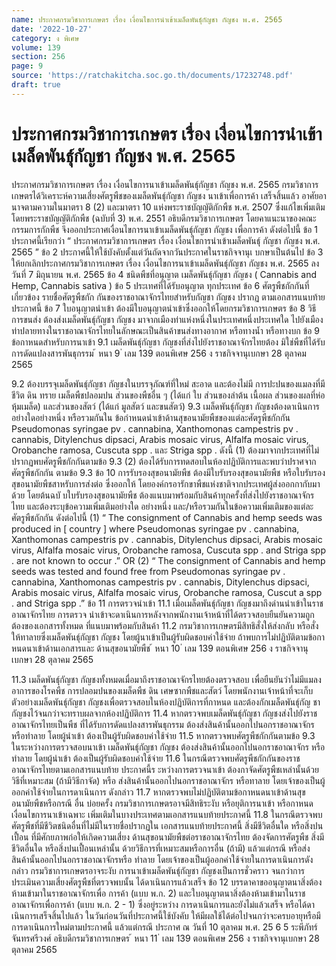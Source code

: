 ```yaml
---
name: ประกาศกรมวิชาการเกษตร เรื่อง เงื่อนไขการนำเข้าเมล็ดพันธุ์กัญชา กัญชง พ.ศ. 2565
date: '2022-10-27'
category: ง พิเศษ
volume: 139
section: 256
page: 9
source: 'https://ratchakitcha.soc.go.th/documents/17232748.pdf'
draft: true
---
```


# ประกาศกรมวิชาการเกษตร เรื่อง เงื่อนไขการนำเข้าเมล็ดพันธุ์กัญชา กัญชง พ.ศ. 2565

ประกาศกรมวิชาการเกษตร เรื่อง เงื่อนไขการนาเข้าเมล็ดพันธุ์กัญชา กัญชง พ.ศ. 2565 กรมวิชาการเกษตรได้วิเคราะห์ความเสี่ยงศัตรูพืชของเมล็ดพันธุ์กัญชา กัญชง นาเข้าเพื่อการค้า เสร็จสิ้นแล้ว อาศัยอานาจตามความในมาตรา 8 (2) และมาตรา 10 แห่งพระราชบัญญัติกักพืช พ.ศ. 2507 ซึ่งแก้ไขเพิ่มเติมโดยพระราชบัญญัติกักพืช (ฉบับที่ 3) พ.ศ. 2551 อธิบดีกรมวิชาการเกษตร โดยคาแนะนาของคณะกรรมการกักพืช จึงออกประกาศเงื่อนไขการนาเข้าเมล็ดพันธุ์กัญชา กัญชง เพื่อการค้า ดังต่อไปนี้ ข้อ 1 ประกาศนี้เรียกว่า “ ประกาศกรมวิชาการเกษตร เรื่อง เงื่อนไขการนำเข้าเมล็ดพันธุ์ กัญชา กัญชง พ.ศ. 2565 ” ข้อ 2 ประกาศนี้ให้ใช้บังคับตั้งแต่วันถัดจากวันประกาศในราชกิจจานุเ บกษาเป็นต้นไป ข้อ 3 ให้ยกเลิกประกาศกรมวิชาการเกษตร เรื่อง เงื่อนไขการนาเข้าเมล็ดพันธุ์กัญชา กัญชง พ.ศ. 2565 ลงวันที่ 7 มิถุนายน พ.ศ. 2565 ข้อ 4 ชนิดพืชที่อนุญาต เมล็ดพันธุ์กัญชา กัญชง ( Cannabis and Hemp, Cannabis sativa ) ข้อ 5 ประเทศที่ได้รับอนุญาต ทุกประเทศ ข้อ 6 ศัตรูพืชกักกันที่เกี่ยวข้อง รายชื่อศัตรูพืชกัก กันของราชอาณาจักรไทยสำหรับกัญชา กัญชง ปรากฏ ตามเอกสารแนบท้าย ประกาศนี้ ข้อ 7 ใบอนุญาตนำเข้า ต้องมีใบอนุญาตนำเข้าซึ่งออกให้โดยกรมวิชาการเกษตร ข้อ 8 วิธีการขนส่ง ต้องส่งเมล็ดพันธุ์กัญชา กัญชง มาจากเมืองท่าแห่งหนึ่งในประเทศหนึ่งประเทศใด ไปยังเมืองท่าปลายทางในราชอาณาจักรไทยในลักษณะเป็นสินค้าขนส่งทางอากาศ หรือทางน้ำ หรือทางบก ข้อ 9 ข้อกาหนดสำหรับการนาเข้า 9.1 เมล็ดพันธุ์กัญชา กัญชงที่ส่งไปยังราชอาณาจักรไทยต้อง มิใช่พืชที่ได้รับ การดัดแปลงสารพันธุกรรม ้ หนา 9 ่ เลม 139 ตอนพิเศษ 256 ง ราชกิจจานุเบกษา 28 ตุลาคม 2565

9.2 ต้องบรรจุเมล็ดพันธุ์กัญชา กัญชงในบรรจุภัณฑ์ที่ใหม่ สะอาด และต้องไม่มี การปะปนของแมลงที่มีชีวิต ดิน ทราย เมล็ดพืชปลอมปน ส่วนของพืชอื่น ๆ (ได้แก่ ใบ ส่วนของลำต้น เนื้อผล ส่วนของผลที่ห่อหุ้มเมล็ด) และส่วนของสัตว์ (ได้แก่ มูลสัตว์ และขนสัตว์) 9.3 เมล็ดพันธุ์กัญชา กัญชงต้องดาเนินการอย่างใดอย่างหนึ่ง หรือรวมกันใน ข้อกำหนดนำเข้าด้านสุขอนามัยพืชของแต่ละศัตรูพืชกักกัน Pseudomonas syringae pv . cannabina, Xanthomonas campestris pv . cannabis, Ditylenchus dipsaci, Arabis mosaic virus, Alfalfa mosaic virus, Orobanche ramosa, Cuscuta spp . และ Striga spp . ดังนี้ (1) ต้องมาจากประเทศที่ไม่ปรากฏพบศัตรูพืชกักกันตามข้อ 9.3 (2) ต้องได้รับการทดสอบในห้องปฏิบัติการและพบว่าปราศจากศัตรูพืชกักกัน ตามข้อ 9.3 ข้อ 10 การรับรองสุขอนามัยพืช ต้องมีใบรับรองสุขอนามัยพืช หรือใบรับรองสุขอนามัยพืชสาหรับการส่งต่อ ซึ่งออกให้ โดยองค์กรอารักขาพืชแห่งชาติจากประเทศผู้ส่งออกกากับมาด้วย โดยต้นฉบั บใบรับรองสุขอนามัยพืช ต้องแนบมาพร้อมกับสินค้าทุกครั้งที่ส่งไปยังราชอาณาจักรไทย และต้องระบุข้อความเพิ่มเติมอย่างใด อย่างหนึ่ง และ/หรือรวมกันในข้อความเพิ่มเติมของแต่ละศัตรูพืชกักกัน ดังต่อไปนี้ (1) “ The consignment of Cannabis and hemp seeds was produced in [ country ] where Pseudomonas syringae pv . cannabina, Xanthomonas campestris pv . cannabis, Ditylenchus dipsaci, Arabis mosaic virus, Alfalfa mosaic virus, Orobanche ramosa, Cuscuta spp . and Striga spp . are not known to occur .” OR (2) “ The consignment of Cannabis and hemp seeds was tested and found free from Pseudomonas syringae pv . cannabina, Xanthomonas campestris pv . cannabis, Ditylenchus dipsaci, Arabis mosaic virus, Alfalfa mosaic virus, Orobanche ramosa, Cuscut a spp . and Striga spp .” ข้อ 11 การตรวจนำเข้า 11.1 เมื่อเมล็ดพันธุ์กัญชา กัญชงมาถึงด่านนำเข้าในราชอาณาจักรไทย การตรวจ นำเข้าจะดาเนินการหลังจากพนักงานเจ้าหน้าที่ได้ตรวจสอบยืนยันความถูกต้องของเอกสารทั้งหมด ที่แนบมาพร้อมกับสินค้า 11.2 กรมวิชาการเกษตรมีสิทธิสั่งให้ส่งกลับ หรือสั่งให้ทาลายซึ่งเมล็ดพันธุ์กัญชา กัญชง โดยผู้นาเข้าเป็นผู้รับผิดชอบค่าใช้จ่าย ถ้าพบการไม่ปฏิบัติตามข้อกาหนดนาเข้าด้านเอกสารและ ด้านสุขอนามัยพืช ้ หนา 10 ่ เลม 139 ตอนพิเศษ 256 ง ราชกิจจานุเบกษา 28 ตุลาคม 2565

11.3 เมล็ดพันธุ์กัญชา กัญชงทั้งหมดเมื่อมาถึงราชอาณาจักรไทยต้องตรวจสอบ เพื่อยืนยันว่าไม่มีแมลง อาการของโรคพืช การปลอมปนของเมล็ดพืช ดิน เศษซากพืชและสัตว์ โดยพนักงานเจ้าหน้าที่จะเก็บตัวอย่างเมล็ดพันธุ์กัญชา กัญชงเพื่อตรวจสอบในห้องปฏิบัติการที่กาหนด และต้องกักเมล็ดพันธุ์กัญ ชา กัญชงไว้จนกว่าจะทราบผลจากห้องปฏิบัติการ 11.4 หากตรวจพบเมล็ดพันธุ์กัญชา กัญชงส่งไปยังราชอาณาจักรไทยเป็นพืช ที่ได้รับการดัดแปลงสารพันธุกรรม ต้องส่งสินค้านั้นออกไปนอกราชอาณาจักร หรือทำลาย โดยผู้นำเข้า ต้องเป็นผู้รับผิดชอบค่าใช้จ่าย 11.5 หากตรวจพบศัตรูพืชกักกันตามข้อ 9.3 ในระหว่างการตรวจสอบนาเข้า เมล็ดพันธุ์กัญชา กัญชง ต้องส่งสินค้านั้นออกไปนอกราชอาณาจักร หรือทำลาย โดยผู้นำเข้า ต้องเป็นผู้รับผิดชอบค่าใช้จ่าย 11.6 ในกรณีตรวจพบศัตรูพืชกักกันของราชอาณาจักรไทยตามเอกสารแนบท้าย ประกาศนี้ร ะหว่างการตรวจนาเข้า ต้องกาจัดศัตรูพืชเหล่านั้นด้วยวิธีที่เหมาะสม (ถ้ามีวิธีกาจัด) หรือ ส่งสินค้านั้นออกไปนอกราชอาณาจักร หรือทาลาย โดยเจ้าของเป็นผู้ออกค่าใช้จ่ายในการดาเนินการ ดังกล่าว 11.7 หากตรวจพบไม่ปฏิบัติตามข้อกาหนดนาเข้าด้านสุขอนามัยพืชหรือกรณี อื่น บ่อยครั้ง กรมวิชาการเกษตรอาจมีสิทธิระงับ หรือยุติการนาเข้า หรือกาหนดเงื่อนไขการนาเข้าเฉพาะ เพิ่มเติมในบางประเทศตามเอกสารแนบท้ายประกาศนี้ 11.8 ในกรณีตรวจพบศัตรูพืชที่มีชีวิตชนิดอื่นที่ไม่มีในรายชื่อปรากฏใน เอกสารแนบท้ายประกาศนี้ สิ่งมีชีวิตอื่นใด หรือสิ่งปนเปื้อน ที่มีศักยภาพก่อให้เกิดความเสี่ยง ด้านสุขอนามัยพืชต่อราชอาณาจักรไทย ต้องจัดการศัตรูพืช สิ่งมีชีวิตอื่นใด หรือสิ่งปนเปื้อนเหล่านั้น ด้วยวิธีการที่เหมาะสมหรือการอื่น (ถ้ามี) แล้วแต่กรณี หรือส่งสินค้านั้นออกไปนอกราชอาณาจักรหรือ ทำลาย โดยเจ้าของเป็นผู้ออกค่าใช้จ่ายในการดาเนินการดังกล่าว กรมวิชาการเกษตรอาจระงับ การนาเข้าเมล็ดพันธุ์กัญชา กัญชงเป็นการชั่วคราว จนกว่าการประเมินความเสี่ยงศัตรูพืชที่ตรวจพบนั้น ได้ดาเนินการแล้วเสร็จ ข้อ 12 บรรดาคาขออนุญาตนาสิ่งต้องห้ามเข้ามาในราชอาณาจักรเพื่อ การค้า (แบบ พ.ก. 2) และใบอนุญาตนาสิ่งต้องห้ามเข้ามาในราชอาณาจักรเพื่อการค้า (แบบ พ.ก. 2 - 1) ซึ่งอยู่ระหว่าง การดาเนินการและยังไม่แล้วเสร็จ หรือได้ดาเนินการเสร็จสิ้นไปแล้ว ในวันก่อนวันที่ประกาศนี้ใช้บังคับ ให้มีผลใช้ได้ต่อไปจนกว่าจะครบอายุหรือมีการดาเนินการใหม่ตามประกาศนี้ แล้วแต่กรณี ประกาศ ณ วันที่ 10 ตุลาคม พ.ศ. 25 6 5 ระพีภัทร์ จันทรศรีวงศ์ อธิบดีกรมวิชาการเกษตร ้ หนา 11 ่ เลม 139 ตอนพิเศษ 256 ง ราชกิจจานุเบกษา 28 ตุลาคม 2565



